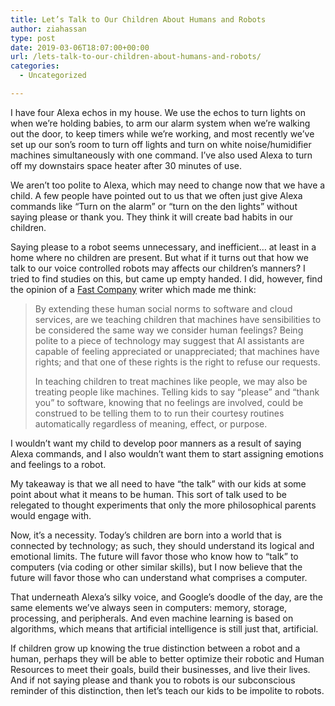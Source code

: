 ```yaml
---
title: Let’s Talk to Our Children About Humans and Robots
author: ziahassan
type: post
date: 2019-03-06T18:07:00+00:00
url: /lets-talk-to-our-children-about-humans-and-robots/
categories:
  - Uncategorized

---
```

I have four Alexa echos in my house. We use the echos to turn lights on when we’re holding babies, to arm our alarm system when we’re walking out the door, to keep timers while we’re working, and most recently we’ve set up our son’s room to turn off lights and turn on white noise/humidifier machines simultaneously with one command. I’ve also used Alexa to turn off my downstairs space heater after 30 minutes of use.

We aren’t too polite to Alexa, which may need to change now that we have a child. A few people have pointed out to us that we often just give Alexa commands like “Turn on the alarm” or “turn on the den lights” without saying please or thank you. They think it will create bad habits in our children. 

Saying please to a robot seems unnecessary, and inefficient… at least in a home where no children are present. But what if it turns out that how we talk to our voice controlled robots may affects our children’s manners? I tried to find studies on this, but came up empty handed. I did, however, find the opinion of a [Fast Company][1] writer which made me think:

> By extending these human social norms to software and cloud services, are we teaching children that machines have sensibilities to be considered the same way we consider human feelings? Being polite to a piece of technology may suggest that AI assistants are capable of feeling appreciated or unappreciated; that machines have rights; and that one of these rights is the right to refuse our requests.
> 
> In teaching children to treat machines like people, we may also be treating people like machines. Telling kids to say “please” and “thank you” to software, knowing that no feelings are involved, could be construed to be telling them to to run their courtesy routines automatically regardless of meaning, effect, or purpose. 

I wouldn’t want my child to develop poor manners as a result of saying Alexa commands, and I also wouldn’t want them to start assigning emotions and feelings to a robot. 

My takeaway is that we all need to have “the talk” with our kids at some point about what it means to be human. This sort of talk used to be relegated to thought experiments that only the more philosophical parents would engage with. 

Now, it’s a necessity. Today’s children are born into a world that is connected by technology; as such, they should understand its logical and emotional limits. The future will favor those who know how to “talk” to computers (via coding or other similar skills), but I now believe that the future will favor those who can understand what comprises a computer.

That underneath Alexa’s silky voice, and Google’s doodle of the day, are the same elements we’ve always seen in computers: memory, storage, processing, and peripherals. And even machine learning is based on algorithms, which means that artificial intelligence is still just that, artificial. 

If children grow up knowing the true distinction between a robot and a human, perhaps they will be able to better optimize their robotic and Human Resources to meet their goals, build their businesses, and live their lives. And if not saying please and thank you to robots is our subconscious reminder of this distinction, then let’s teach our kids to be impolite to robots.

 [1]: https://www.fastcompany.com/40588020/the-case-against-teaching-kids-to-be-polite-to-alexa